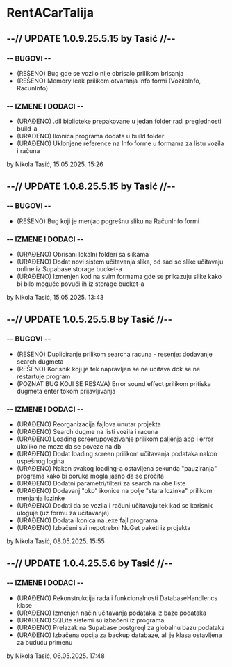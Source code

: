 # RentACarTalija

## --// **UPDATE 1.0.9.25.5.15 by Tasić** //--

### -- BUGOVI --
- (REŠENO) Bug gde se vozilo nije obrisalo prilikom brisanja
- (REŠENO) Memory leak prilikom otvaranja Info formi (VoziloInfo, RacunInfo)

### -- IZMENE I DODACI --
- (URAĐENO) .dll biblioteke prepakovane u jedan folder radi preglednosti build-a
- (URAĐENO) Ikonica programa dodata u build folder
- (URAĐENO) Uklonjene reference na Info forme u formama za listu vozila i računa

by Nikola Tasić, 15.05.2025. 15:26

## --// **UPDATE 1.0.8.25.5.15 by Tasić** //--

### -- BUGOVI --
- (REŠENO) Bug koji je menjao pogrešnu sliku na RačunInfo formi

### -- IZMENE I DODACI --
- (URAĐENO) Obrisani lokalni folderi sa slikama
- (URAĐENO) Dodat novi sistem učitavanja slika, od sad se slike učitavaju online iz Supabase storage bucket-a
- (URAĐENO) Izmenjen kod na svim formama gde se prikazuju slike kako bi bilo moguće povući ih iz storage bucket-a

by Nikola Tasić, 15.05.2025. 13:43

## --// **UPDATE 1.0.5.25.5.8 by Tasić** //--

### -- BUGOVI --
- (REŠENO) Dupliciranje prilikom searcha racuna - resenje: dodavanje search dugmeta
- (REŠENO) Korisnik koji je tek napravljen se ne ucitava dok se ne restartuje program
- (POZNAT BUG KOJI SE REŠAVA) Error sound effect prilikom pritiska dugmeta enter tokom prijavljivanja

### -- IZMENE I DODACI --
- (URAĐENO) Reorganizacija fajlova unutar projekta
- (URAĐENO) Search dugme na listi vozila i racuna
- (URAĐENO) Loading screen/povezivanje prilikom paljenja app i error ukoliko ne moze da se poveze na db
- (URAĐENO) Dodat loading screen prilikom učitavanja podataka nakon uspešnog logina
- (URAĐENO) Nakon svakog loading-a ostavljena sekunda "pauziranja" programa kako bi poruka mogla jasno da se pročita
- (URAĐENO) Dodatni parametri/filteri za search na obe liste
- (URAĐENO) Dodavanj "oko" ikonice na polje "stara lozinka" prilikom menjanja lozinke
- (URAĐENO) Dodati da se vozila i računi učitavaju tek kad se korisnik uloguje (uz formu za učitavanje)
- (URAĐENO) Dodata ikonica na .exe fajl programa
- (URAĐENO) Izbačeni svi nepotrebni NuGet paketi iz projekta

by Nikola Tasić, 08.05.2025. 15:55

## --// **UPDATE 1.0.4.25.5.6 by Tasić** //--

### -- IZMENE I DODACI --
- (URAĐENO) Rekonstrukcija rada i funkcionalnosti DatabaseHandler.cs klase
- (URAĐENO) Izmenjen način učitavanja podataka iz baze podataka
- (URAĐENO) SQLite sistemi su izbačeni iz programa
- (URAĐENO) Prelazak na Supabase postgreql za globalnu bazu podataka
- (URAĐENO) Izbačena opcija za backup databaze, ali je klasa ostavljena za buduću primenu

by Nikola Tasić, 06.05.2025. 17:48
